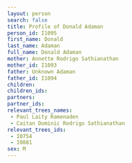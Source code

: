 ```yaml
---
layout: person
search: false
title: Profile of Donald Adaman
person_id: I1095
first_name: Donald
last_name: Adaman
full_name: Donald Adaman
mother: Annette Rodrigo Sathianathan
mother_id: I1093
father: Unknown Adaman
father_id: I1094
children:
children_ids:
partners:
partner_ids:
relevant_trees_names:
 - Paul Laity Ramenaden
 - Caitan Dominic Rodrigo Sathianathan
relevant_trees_ids:
 - I0754
 - I0881
sex: M
---
```


